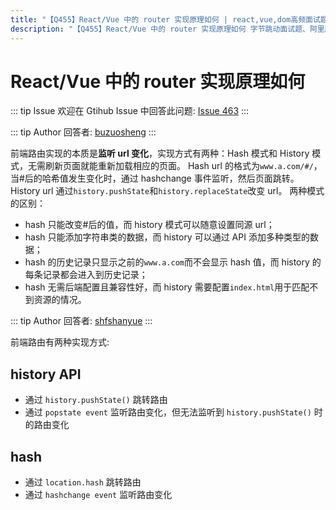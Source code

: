 ```yaml
---
title: "【Q455】React/Vue 中的 router 实现原理如何 | react,vue,dom高频面试题"
description: "【Q455】React/Vue 中的 router 实现原理如何 字节跳动面试题、阿里腾讯面试题、美团小米面试题。"
---
```


# React/Vue 中的 router 实现原理如何

::: tip Issue
欢迎在 Gtihub Issue 中回答此问题: [Issue 463](https://github.com/shfshanyue/Daily-Question/issues/463)
:::

::: tip Author
回答者: [buzuosheng](https://github.com/buzuosheng)
:::

前端路由实现的本质是**监听 url 变化**，实现方式有两种：Hash 模式和 History 模式，无需刷新页面就能重新加载相应的页面。
Hash url 的格式为`www.a.com/#/`，当#后的哈希值发生变化时，通过 hashchange 事件监听，然后页面跳转。
History url 通过`history.pushState`和`history.replaceState`改变 url。
两种模式的区别：

- hash 只能改变#后的值，而 history 模式可以随意设置同源 url；
- hash 只能添加字符串类的数据，而 history 可以通过 API 添加多种类型的数据；
- hash 的历史记录只显示之前的`www.a.com`而不会显示 hash 值，而 history 的每条记录都会进入到历史记录；
- hash 无需后端配置且兼容性好，而 history 需要配置`index.html`用于匹配不到资源的情况。

::: tip Author
回答者: [shfshanyue](https://github.com/shfshanyue)
:::

前端路由有两种实现方式:

## history API

- 通过 `history.pushState()` 跳转路由
- 通过 `popstate event` 监听路由变化，但无法监听到 `history.pushState()` 时的路由变化

## hash

- 通过 `location.hash` 跳转路由
- 通过 `hashchange event` 监听路由变化
